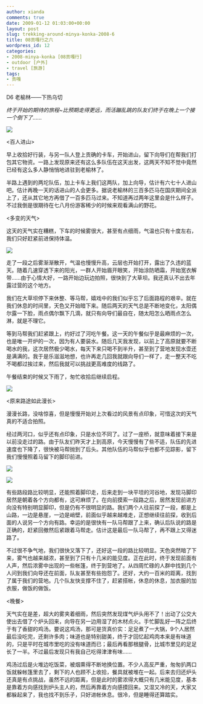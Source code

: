 ```yaml
---
author: xianda
comments: true
date: 2009-01-12 01:03:00+00:00
layout: post
slug: trekking-around-minya-konka-2008-6
title: 08贡嘎行之六
wordpress_id: 12
categories:
- 2008-minya-konka [08贡嘎行]
- outdoor [户外]
- travel [旅游]
tags:
- 贡嘎
---
```


D6 老榆林——下热乌切



_终于开始的期待的旅程~比预期走得更远，而活蹦乱跳的队友们终于在晚上一个接一个倒下了……_



![](http://fwve8w.blu.livefilestore.com/y1pg6IbivWFK3PyF0lYws0EsKsTiD6wFIoppVRIMw7yA1TRSxT4LlMt0VzO0CdO_Rgi4t14dlmzroc/DSC_1272.JPG)



<百人进山>



早上收拾好行装，与另一队人登上贡确的卡车，开始进山，留下向导们在帮我们打包其它物资。一路上发现原来还有这么多队伍在这天出发，这两天不知不觉中竟然已经有这么多人静悄悄地进驻到老榆林了。



半路上遇到的两坨队伍，加上卡车上我们这两队，加上向导，估计有六七十人进山吧。估计再晚一天的话进山的人会更多。据说老榆林的三百多匹马在国庆期间全派上了，还从其它地方再借了一百多匹马过来。不知道再过两年这里会是什么样子。不过我倒是很期待在七八月份游客稀少的时候来观看满山的野花。

<!-- more -->

<多变的天气>



这天的天气实在糟糕，下车的时候雾很大，甚至有点细雨，气温也只有十度左右，我们只好赶紧前进保持体温。



![](http://fwve8w.blu.livefilestore.com/y1pKd0K7eD61JzVh6NLwwZOjjbYjBcjqDYbAb6sp2BJn-tiT8GvLCqypdeyXGA2UdjVe1uX_7jS6b2CaYxBOJXsQA/DSC_1270.jpg)



走了一段之后雾渐渐散开，气温也慢慢升高，云层也开始打开，露出了久违的蓝天。随着几速穿透下来的阳光，一群人开始眉开眼笑，开始涂防晒霜，开始宽衣解带……由于心情大好，一路开始边玩边拍照，很快到了大草坝。我还真认不出去年露过营的这个地方。



我们在大草坝停下来休整、等马帮，嬉戏中的我们似乎忘了后面路程的艰辛。就在我们休息的时间里，天色又开始暗下来。随后两天的天气总是不断地变化，太阳偶尔露一下脸，雨点偶尔飘下几滴，就只有向导们最自在，随太阳怎么晒雨点怎么淋，就是不理它。



等到马帮我们赶紧跟上，约好过了河吃午餐。这一天的午餐似乎是最麻烦的一次，也是唯一开炉的一次，因为有人要装水。随后几天我发现，以前上了高原就要不断喝水的我，这次居然极少喝水，每天下来只喝不到半升，甚至到了营地发现水壶还是满满的。我于是乐滋滋地想，也许再走几回我就跟向导们一样了，走一整天不吃不喝都过挨过来，然后我就可以挑战更高难度的线路了。



午餐结束的时候又下雨了，匆忙收拾后继续启程。



![](http://fwve8w.blu.livefilestore.com/y1p-eDBK52sLwshEQ--9Ks0L-D9QdLpO-A6SeymHUpC9LXUp25UM2uumdN3LYzm6RIsKDo03EqKKR4/DSC_1321.jpg)



<原来路途如此漫长>



漫漫长路，没啥惊喜，但是慢慢开始对上次看过的风景有点印象，可惜这次的天气真的不适合拍照。



经过两河口，似乎还有点印象，只是水位不同了。过了一座桥，就意味着接下来是以前没走过的路。由于队友们昨天才上到高原，今天慢慢有了些不适，队伍的先进速度也下降了，很快被马帮抛到了后头。其他队伍的马帮似乎也都不见踪影，留下我们慢慢照着马留下的脚印前进。



![](http://fwve8w.blu.livefilestore.com/y1p9bBVrElAwFu3ZerVBbp0SJd96QZ0PFgkO1eRxH8vihhYVIynRZSPq8G0xWjndFf5_vTKF8KoFEs/DSC_1336.jpg)



![](http://fwve8w.blu.livefilestore.com/y1pAftWxCeXnoC1-G9PxlevAHWG9GHVZqr4yc1ePcD3uYpQegcRDH110L4uuKze16itJoZvYU7dPy4/DSC_1342.jpg)



有些路段路比较明显，还能照着脚印走，后来走到一块平坦的河谷地，发现马脚印居然是朝着各个方向都有，这可麻烦了。在向前摸索一段路之后，居然发现前进方向没有特别明显脚印，但是仍有不很明显的路。我们两个人往前探了一段，都是上山路，一边是悬崖，一边是峭壁，前面似乎越来越难走，正想继续往前探，收到后面的人说另一个方向有路。幸运的是很快有一队马帮跟了上来，确认后队说的路是正确的，赶紧回撤然后紧跟着马帮走。估计这是最后一队马帮了，再不跟上又得迷路了。



不过很不争气地，我们很快又落下了，还好这一段的路比较明显。天色突然暗了下来，雾气也越来越浓，甚至到了只有十几米的能见度。正在此时，终于发现前面有人声，然后浓雾中出现的一些帐篷，终于到营地了。从四周忙碌的人群中找到几个人问到我们向导还在前面，队友甚至有些抱怨了。还好，大约一百米的距离，找到了属于我们的营地。几个队友快支撑不住了，赶紧搭帐，休息的休息，加衣服的加衣服，做饭的做饭。



<晚餐>



天气实在是差，超大的雾夹着细雨，然后突然发现煤气炉头用不了！出动了公交大使出去借了个炉头回来，向导在另一边用湿了的木材点火。手忙脚乱好一阵之后终于有了香甜的鸡汤。要说这鸡汤，那可是货真价实：足足煮了一大锅，9个人居然最后没吃完，还剩许多肉；味道也是特别甜美，终于才回忆起鸡肉本来是有味道的，只是平时在城市里吃的没有味道而已；最后再看那根腿骨，比城市里见的足足长了一半。不过最后发现只有我自己吃得津津有味……



鸡汤过后是火堆边吃饭菜，被烟熏得不断地换位置。不少人高反严重，匆匆扒两口饭就躲帐篷里去了，剩下的人也顾不上收拾，餐具就被堆在一起。后来去归还炉头还真是有点挑战，虽然不远的距离，但是此时的雾浓得大概只有几米能见度，基本是靠着方向感找到炉头主人的，然后再靠着方向感摸回来。又湿又冷的天，大家又都躲起来了，我也找不到乐子，只好进帐休息。很冷，但是睡得还算踏实。
